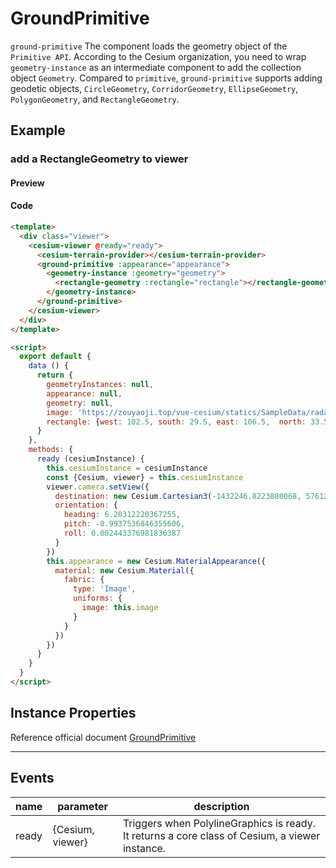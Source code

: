 # GroundPrimitive

`ground-primitive` The component loads the geometry object of the `Primitive API`. According to the Cesium organization, you need to wrap `geometry-instance` as an intermediate component to add the collection object `Geometry`. Compared to `primitive`, `ground-primitive` supports adding geodetic objects, `CircleGeometry`, `CorridorGeometry`, `EllipseGeometry`, `PolygonGeometry`, and `RectangleGeometry`.

## Example

### add a RectangleGeometry to viewer

#### Preview

<doc-preview>
  <template>
    <div class="viewer">
      <cesium-viewer @ready="ready">
        <cesium-terrain-provider></cesium-terrain-provider>
        <ground-primitive :appearance="appearance">
          <geometry-instance :geometry="geometry">
            <rectangle-geometry :rectangle="rectangle"></rectangle-geometry>
          </geometry-instance>
        </ground-primitive>
      </cesium-viewer>
    </div>
  </template>

  <script>
    export default {
      data () {
        return {
          geometryInstances: null,
          appearance: null,
          geometry: null,
          image: 'https://zouyaoji.top/vue-cesium/statics/SampleData/radarImage/1.png',
          rectangle: {west: 102.5, south: 29.5, east: 106.5,  north: 33.5}
        }
      },
      methods: {
        ready (cesiumInstance) {
          this.cesiumInstance = cesiumInstance
          const {Cesium, viewer} = this.cesiumInstance
          viewer.camera.setView({
            destination: new Cesium.Cartesian3(-1432246.8223880068, 5761224.588247942, 3297281.1889481535),
            orientation: {
              heading: 6.20312220367255,
              pitch: -0.9937536846355606,
              roll: 0.002443376981836387
            }
          })
          this.appearance = new Cesium.MaterialAppearance({
            material: new Cesium.Material({
              fabric: {
                type: 'Image',
                uniforms: {
                  image: this.image
                }
              }
            })
          })
        }
      }
    }
  </script>
</doc-preview>

#### Code

```html
<template>
  <div class="viewer">
    <cesium-viewer @ready="ready">
      <cesium-terrain-provider></cesium-terrain-provider>
      <ground-primitive :appearance="appearance">
        <geometry-instance :geometry="geometry">
          <rectangle-geometry :rectangle="rectangle"></rectangle-geometry>
        </geometry-instance>
      </ground-primitive>
    </cesium-viewer>
  </div>
</template>

<script>
  export default {
    data () {
      return {
        geometryInstances: null,
        appearance: null,
        geometry: null,
        image: 'https://zouyaoji.top/vue-cesium/statics/SampleData/radarImage/1.png',
        rectangle: {west: 102.5, south: 29.5, east: 106.5,  north: 33.5}
      }
    },
    methods: {
      ready (cesiumInstance) {
        this.cesiumInstance = cesiumInstance
        const {Cesium, viewer} = this.cesiumInstance
        viewer.camera.setView({
          destination: new Cesium.Cartesian3(-1432246.8223880068, 5761224.588247942, 3297281.1889481535),
          orientation: {
            heading: 6.20312220367255,
            pitch: -0.9937536846355606,
            roll: 0.002443376981836387
          }
        })
        this.appearance = new Cesium.MaterialAppearance({
          material: new Cesium.Material({
            fabric: {
              type: 'Image',
              uniforms: {
                image: this.image
              }
            }
          })
        })
      }
    }
  }
</script>
```

## Instance Properties

Reference official document [GroundPrimitive](https://cesiumjs.org/Cesium/Build/Documentation/GroundPrimitive.html)

<!-- |属性名|类型|默认值|描述|
|------|-----|-----|----| -->

---

## Events

|name|parameter|description|
|------|----|----|
|ready|{Cesium, viewer}|Triggers when PolylineGraphics is ready. It returns a core class of Cesium, a viewer instance.|
